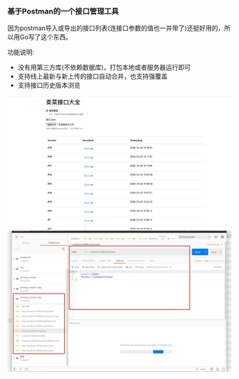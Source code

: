 ### 基于Postman的一个接口管理工具

因为postman导入或导出的接口列表(连接口参数的值也一并带了)还挺好用的，所以用Go写了这个东西。

功能说明:
* 没有用第三方库(不依赖数据库)，打包本地或者服务器运行即可
* 支持线上最新与新上传的接口自动合并，也支持强覆盖
* 支持接口历史版本浏览


![screenshot](images/a2.jpg)
![screenshot](images/a1.jpg)
